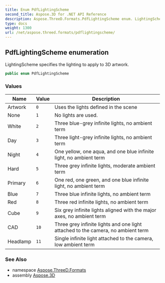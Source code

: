```yaml
---
title: Enum PdfLightingScheme
second_title: Aspose.3D for .NET API Reference
description: Aspose.ThreeD.Formats.PdfLightingScheme enum. LightingScheme specifies the lighting to apply to 3D artwork
type: docs
weight: 1300
url: /net/aspose.threed.formats/pdflightingscheme/
---
```

## PdfLightingScheme enumeration

LightingScheme specifies the lighting to apply to 3D artwork.

```csharp
public enum PdfLightingScheme
```

### Values

| Name | Value | Description |
| --- | --- | --- |
| Artwork | `0` | Uses the lights defined in the scene |
| None | `1` | No lights are used. |
| White | `2` | Three blue-grey infinite lights, no ambient term |
| Day | `3` | Three light-grey infinite lights, no ambient term |
| Night | `4` | One yellow, one aqua, and one blue infinite light, no ambient term |
| Hard | `5` | Three grey infinite lights, moderate ambient term |
| Primary | `6` | One red, one green, and one blue infinite light, no ambient term |
| Blue | `7` | Three blue infinite lights, no ambient term |
| Red | `8` | Three red infinite lights, no ambient term |
| Cube | `9` | Six grey infinite lights aligned with the major axes, no ambient term |
| CAD | `10` | Three grey infinite lights and one light attached to the camera, no ambient term |
| Headlamp | `11` | Single infinite light attached to the camera, low ambient term |

### See Also

* namespace [Aspose.ThreeD.Formats](../../aspose.threed.formats/)
* assembly [Aspose.3D](../../)


